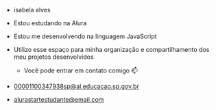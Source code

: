 * isabela alves
* Estou estudando na Alura
* Estou me desenvolvendo na linguagem JavaScript
* Utilizo esse espaço para minha organização e compartilhamento dos meu projetos desenvolvidos

  - Você pode entrar em contato comigo 📫
  
* 00001100347938sp@al.educacao.sp.gov.br
* alurastartestudante@email.com
